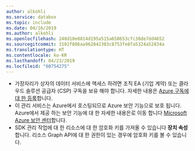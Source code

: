 ```yaml
---
author: alkohli
ms.service: databox
ms.topic: include
ms.date: 04/16/2019
ms.author: alkohli
ms.openlocfilehash: 248d10e8814d195a515a658653cfc38de7dd4652
ms.sourcegitcommit: 3102f886aa962842303c8753fe8fa5324a52834a
ms.translationtype: HT
ms.contentlocale: ko-KR
ms.lasthandoff: 04/23/2019
ms.locfileid: "60754275"
---
```

- 가장자리가 상자의 데이터 서비스에 액세스 하려면 조직 EA (기업 계약) 또는 클라우드 솔루션 공급자 (CSP) 구독을 보유 해야 합니다. 자세한 내용은 [Azure 구독에 대 한 등록](https://azure.microsoft.com/resources/videos/sign-up-for-microsoft-azure/)합니다.
- 이 관리 서비스는 Azure에서 호스팅되므로 Azure 보안 기능으로 보호 됩니다. Azure에서 제공 하는 보안 기능에 대 한 자세한 내용은로 이동 합니다 [Microsoft Azure 보안 센터](https://azure.microsoft.com/support/trust-center/security/)합니다.
- SDK 관리 작업에 대 한 리소스에 대 한 암호화 키를 가져올 수 있습니다 **장치 속성**합니다. 리소스 Graph API에 대 한 권한이 있는 경우에 암호화 키를 볼 수 있습니다.